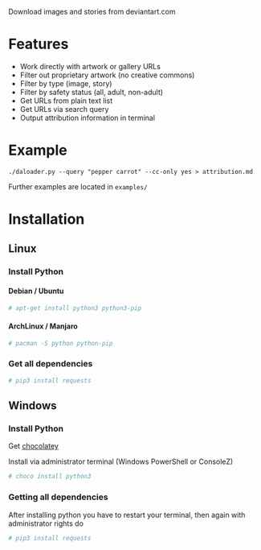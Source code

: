 Download images and stories from deviantart.com

# Features
* Work directly with artwork or gallery URLs
* Filter out proprietary artwork (no creative commons)
* Filter by type (image, story)
* Filter by safety status (all, adult, non-adult)
* Get URLs from plain text list
* Get URLs via search query
* Output attribution information in terminal

# Example

`./daloader.py --query "pepper carrot" --cc-only yes > attribution.md`

Further examples are located in `examples/`

# Installation
## Linux
### Install Python
#### Debian / Ubuntu
```sh
# apt-get install python3 python3-pip
```
#### ArchLinux / Manjaro
```sh
# pacman -S python python-pip
```
### Get all dependencies
```sh
# pip3 install requests
```

## Windows
### Install Python
Get [chocolatey](https://chocolatey.org/)

Install via administrator terminal (Windows PowerShell or ConsoleZ)
```sh
# choco install python3
```

### Getting all dependencies
After installing python you  have to restart your terminal, then again with administrator rights do
```sh
# pip3 install requests
```